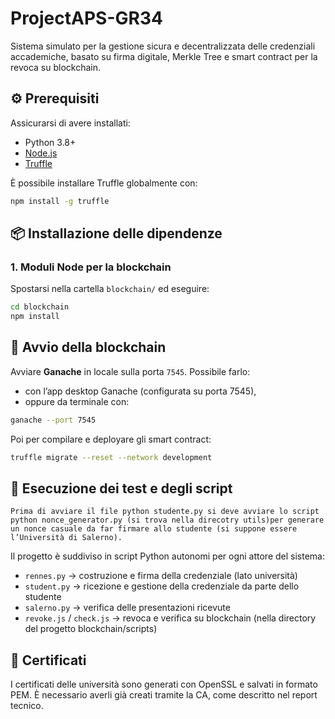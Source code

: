 # ProjectAPS-GR34

Sistema simulato per la gestione sicura e decentralizzata delle credenziali accademiche, basato su firma digitale, Merkle Tree e smart contract per la revoca su blockchain.

## ⚙️ Prerequisiti

Assicurarsi di avere installati:

- Python 3.8+
- [Node.js](https://nodejs.org/)
- [Truffle](https://trufflesuite.com/)

È possibile installare Truffle globalmente con:

```bash
npm install -g truffle
```

## 📦 Installazione delle dipendenze

### 1. Moduli Node per la blockchain
Spostarsi nella cartella `blockchain/` ed eseguire:

```bash
cd blockchain
npm install
```

## 🚀 Avvio della blockchain

Avviare **Ganache** in locale sulla porta `7545`. Possibile farlo:

- con l’app desktop Ganache (configurata su  porta 7545),
- oppure da terminale con:

```bash
ganache --port 7545
```

Poi per compilare e deployare gli smart contract:

```bash
truffle migrate --reset --network development
```


## 🧪 Esecuzione dei test e degli script
`Prima di avviare il file python studente.py si deve avviare lo script python nonce_generator.py (si trova nella direcotry utils)per generare un nonce casuale da far firmare allo studente (si suppone essere l’Università di Salerno).`

Il progetto è suddiviso in script Python autonomi per ogni attore del sistema:

- `rennes.py` → costruzione e firma della credenziale (lato università)
- `student.py` → ricezione e gestione della credenziale da parte dello studente
- `salerno.py` → verifica delle presentazioni ricevute
- `revoke.js` / `check.js` → revoca e verifica su blockchain (nella directory del progetto blockchain/scripts)

## 🔐 Certificati

I certificati delle università sono generati con OpenSSL e salvati in formato PEM. È necessario averli già creati tramite la CA, come descritto nel report tecnico.

